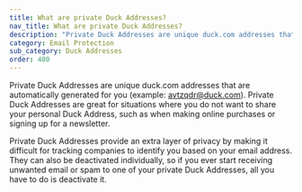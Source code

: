 ```yaml
---
title: What are private Duck Addresses?
nav_title: What are private Duck Addresses?
description: "Private Duck Addresses are unique duck.com addresses that are automatically generated for you (example: avtzqdr@duck.com)."
category: Email Protection
sub_category: Duck Addresses
order: 400
---
```


Private Duck Addresses are unique duck.com addresses that are automatically generated for you (example: avtzqdr@duck.com). Private Duck Addresses are great for situations where you do not want to share your personal Duck Address, such as when making online purchases or signing up for a newsletter.

Private Duck Addresses provide an extra layer of privacy by making it difficult for tracking companies to identify you based on your email address. They can also be deactivated individually, so if you ever start receiving unwanted email or spam to one of your private Duck Addresses, all you have to do is deactivate it.
